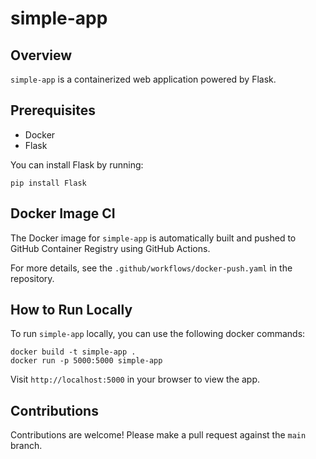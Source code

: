 # simple-app

## Overview

`simple-app` is a containerized web application powered by Flask.

## Prerequisites

- Docker
- Flask

You can install Flask by running:

```shell
pip install Flask
```

## Docker Image CI

The Docker image for `simple-app` is automatically built and pushed to GitHub Container Registry using GitHub Actions.

For more details, see the `.github/workflows/docker-push.yaml` in the repository.

## How to Run Locally

To run `simple-app` locally, you can use the following docker commands:

```shell
docker build -t simple-app .
docker run -p 5000:5000 simple-app
```

Visit `http://localhost:5000` in your browser to view the app.

## Contributions

Contributions are welcome! Please make a pull request against the `main` branch.
